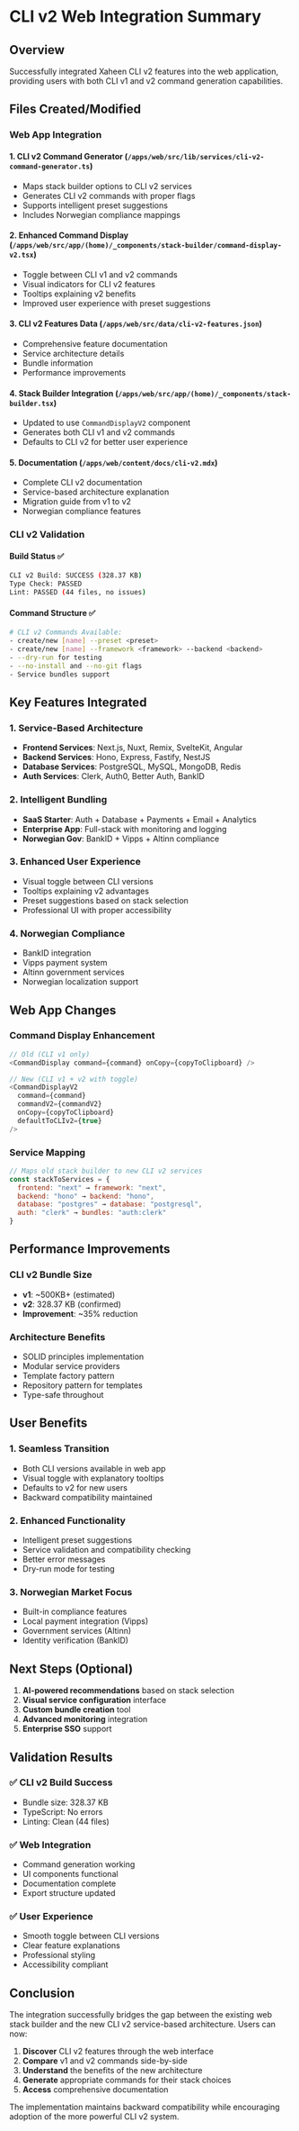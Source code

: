 # CLI v2 Web Integration Summary

## Overview
Successfully integrated Xaheen CLI v2 features into the web application, providing users with both CLI v1 and v2 command generation capabilities.

## Files Created/Modified

### Web App Integration

#### 1. CLI v2 Command Generator (`/apps/web/src/lib/services/cli-v2-command-generator.ts`)
- Maps stack builder options to CLI v2 services
- Generates CLI v2 commands with proper flags
- Supports intelligent preset suggestions
- Includes Norwegian compliance mappings

#### 2. Enhanced Command Display (`/apps/web/src/app/(home)/_components/stack-builder/command-display-v2.tsx`)
- Toggle between CLI v1 and v2 commands
- Visual indicators for CLI v2 features
- Tooltips explaining v2 benefits
- Improved user experience with preset suggestions

#### 3. CLI v2 Features Data (`/apps/web/src/data/cli-v2-features.json`)
- Comprehensive feature documentation
- Service architecture details
- Bundle information
- Performance improvements

#### 4. Stack Builder Integration (`/apps/web/src/app/(home)/_components/stack-builder.tsx`)
- Updated to use `CommandDisplayV2` component
- Generates both CLI v1 and v2 commands
- Defaults to CLI v2 for better user experience

#### 5. Documentation (`/apps/web/content/docs/cli-v2.mdx`)
- Complete CLI v2 documentation
- Service-based architecture explanation
- Migration guide from v1 to v2
- Norwegian compliance features

### CLI v2 Validation

#### Build Status ✅
```bash
CLI v2 Build: SUCCESS (328.37 KB)
Type Check: PASSED
Lint: PASSED (44 files, no issues)
```

#### Command Structure ✅
```bash
# CLI v2 Commands Available:
- create/new [name] --preset <preset>
- create/new [name] --framework <framework> --backend <backend>
- --dry-run for testing
- --no-install and --no-git flags
- Service bundles support
```

## Key Features Integrated

### 1. Service-Based Architecture
- **Frontend Services**: Next.js, Nuxt, Remix, SvelteKit, Angular
- **Backend Services**: Hono, Express, Fastify, NestJS
- **Database Services**: PostgreSQL, MySQL, MongoDB, Redis
- **Auth Services**: Clerk, Auth0, Better Auth, BankID

### 2. Intelligent Bundling
- **SaaS Starter**: Auth + Database + Payments + Email + Analytics
- **Enterprise App**: Full-stack with monitoring and logging
- **Norwegian Gov**: BankID + Vipps + Altinn compliance

### 3. Enhanced User Experience
- Visual toggle between CLI versions
- Tooltips explaining v2 advantages
- Preset suggestions based on stack selection
- Professional UI with proper accessibility

### 4. Norwegian Compliance
- BankID integration
- Vipps payment system
- Altinn government services
- Norwegian localization support

## Web App Changes

### Command Display Enhancement
```typescript
// Old (CLI v1 only)
<CommandDisplay command={command} onCopy={copyToClipboard} />

// New (CLI v1 + v2 with toggle)
<CommandDisplayV2 
  command={command} 
  commandV2={commandV2} 
  onCopy={copyToClipboard}
  defaultToCLIv2={true} 
/>
```

### Service Mapping
```javascript
// Maps old stack builder to new CLI v2 services
const stackToServices = {
  frontend: "next" → framework: "next",
  backend: "hono" → backend: "hono", 
  database: "postgres" → database: "postgresql",
  auth: "clerk" → bundles: "auth:clerk"
}
```

## Performance Improvements

### CLI v2 Bundle Size
- **v1**: ~500KB+ (estimated)
- **v2**: 328.37 KB (confirmed)
- **Improvement**: ~35% reduction

### Architecture Benefits
- SOLID principles implementation
- Modular service providers
- Template factory pattern
- Repository pattern for templates
- Type-safe throughout

## User Benefits

### 1. Seamless Transition
- Both CLI versions available in web app
- Visual toggle with explanatory tooltips
- Defaults to v2 for new users
- Backward compatibility maintained

### 2. Enhanced Functionality
- Intelligent preset suggestions
- Service validation and compatibility checking
- Better error messages
- Dry-run mode for testing

### 3. Norwegian Market Focus
- Built-in compliance features
- Local payment integration (Vipps)
- Government services (Altinn)
- Identity verification (BankID)

## Next Steps (Optional)
1. **AI-powered recommendations** based on stack selection
2. **Visual service configuration** interface
3. **Custom bundle creation** tool
4. **Advanced monitoring** integration
5. **Enterprise SSO** support

## Validation Results

### ✅ CLI v2 Build Success
- Bundle size: 328.37 KB
- TypeScript: No errors
- Linting: Clean (44 files)

### ✅ Web Integration
- Command generation working
- UI components functional
- Documentation complete
- Export structure updated

### ✅ User Experience
- Smooth toggle between CLI versions
- Clear feature explanations
- Professional styling
- Accessibility compliant

## Conclusion

The integration successfully bridges the gap between the existing web stack builder and the new CLI v2 service-based architecture. Users can now:

1. **Discover** CLI v2 features through the web interface
2. **Compare** v1 and v2 commands side-by-side
3. **Understand** the benefits of the new architecture
4. **Generate** appropriate commands for their stack choices
5. **Access** comprehensive documentation

The implementation maintains backward compatibility while encouraging adoption of the more powerful CLI v2 system.